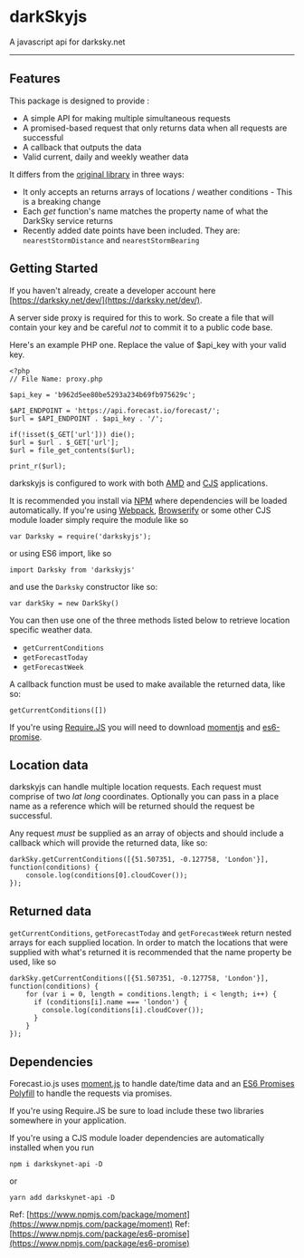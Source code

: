 # darkSkyjs


A javascript api for darksky.net

---

## Features

This package is designed to provide :

* A simple API for making multiple simultaneous requests
* A promised-based request that only returns data when all requests are successful
* A callback that outputs the data
* Valid current, daily and weekly weather data

It differs from the [original library](https://github.com/iantearle/darksky.net-javascript-api) in three ways:

* It only accepts an returns arrays of locations / weather conditions - This is a breaking change
* Each _get_ function's name matches the property name of what the DarkSky service returns
* Recently added date points have been included. They are: `nearestStormDistance` and `nearestStormBearing`


## Getting Started

If you haven't already, create a developer account here [https://darksky.net/dev/](https://darksky.net/dev/).

A server side proxy is required for this to work. So create a file that will contain your key and be careful _not_ to commit it to a public code base.

Here's an example PHP one. Replace the value of $api_key with your valid key.

```
<?php
// File Name: proxy.php

$api_key = 'b962d5ee80be5293a234b69fb975629c';

$API_ENDPOINT = 'https://api.forecast.io/forecast/';
$url = $API_ENDPOINT . $api_key . '/';

if(!isset($_GET['url'])) die();
$url = $url . $_GET['url'];
$url = file_get_contents($url);

print_r($url);
```

darkskyjs is configured to work with both [AMD](https://en.wikipedia.org/wiki/Asynchronous_module_definition) and [CJS](https://en.wikipedia.org/wiki/CommonJS) applications.

It is recommended you install via [NPM](https://npmjs.org) where dependencies will be loaded automatically.
If you're using [Webpack](http://webpack.github.io/), [Browserify](http://browserify.org/) or some other CJS module loader simply require the module like so

`var Darksky = require('darkskyjs');`

or using ES6 import, like so

`import Darksky from 'darkskyjs'`

and use the `Darksky` constructor like so:

`var darkSky = new DarkSky()`

You can then use one of the three methods listed below to retrieve location specific weather data.

* `getCurrentConditions`
* `getForecastToday`
* `getForecastWeek`

A callback function must be used to make available the returned data, like so:

`getCurrentConditions([])`

If you're using [Require.JS](http://requirejs.org/) you will need to download [momentjs](https://momentjs.com/) and [es6-promise](https://github.com/stefanpenner/es6-promise).

## Location data

darkskyjs can handle multiple location requests. Each request must comprise of two _lat_ _long_ coordinates. Optionally you can pass in a place name as a reference which will be returned should the request be successful.

Any request _must_ be supplied as an array of objects and should include a callback which will provide the returned data, like so:

```
darkSky.getCurrentConditions([{51.507351, -0.127758, 'London'}], function(conditions) {
    console.log(conditions[0].cloudCover());
});
```

## Returned data

`getCurrentConditions`, `getForecastToday` and `getForecastWeek` return nested arrays for each supplied location. In order to match the locations that were supplied with what's returned it is recommended that the name property be used, like so

```
darkSky.getCurrentConditions([{51.507351, -0.127758, 'London'}], function(conditions) {
    for (var i = 0, length = conditions.length; i < length; i++) {
      if (conditions[i].name === 'london') {
        console.log(conditions[i].cloudCover());
      }
    }
});
```

## Dependencies

Forecast.io.js uses [moment.js](http://momentjs.com/) to handle date/time data and an [ES6 Promises Polyfill](https://github.com/jakearchibald/es6-promise) to handle the requests via promises.

If you're using Require.JS be sure to load include these two libraries somewhere in your application.

If you're using a CJS module loader dependencies are automatically installed when you run

`npm i darkskynet-api -D`

or

`yarn add darkskynet-api -D`

Ref: [https://www.npmjs.com/package/moment](https://www.npmjs.com/package/moment)
Ref: [https://www.npmjs.com/package/es6-promise](https://www.npmjs.com/package/es6-promise)
